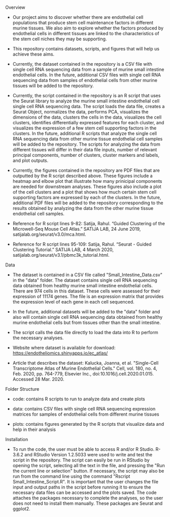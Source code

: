 Overview 
 - Our project aims to discover whether there are endothelial cell populations that produce stem cell maintenance factors in different murine tissues. We also aim to explore whether the factors produced by endothelial cells in different tissues are linked to the characteristics of the stem cell niches they may be supporting.  

- This repository contains datasets, scripts, and figures that will help us achieve these aims. 

- Currently, the dataset contained in the repository is a CSV file with single cell RNA sequencing data from a sample of murine small intestine endothelial cells. In the future, additional CSV files with single cell RNA sequencing data from samples of endothelial cells from other murine tissues will be added to the repository.

- Currently, the script contained in the repository is an R script that uses the Seurat library to analyze the murine small intestine endothelial cell single cell RNA sequencing data. The script loads the data file, creates a Seurat Object, normalizes the data, performs PCA, visualizes the dimensions of the data, clusters the cells in the data, visualizes the cell clusters, identifies differentially expressed features for each cluster, and visualizes the expression of a few stem cell supporting factors in the clusters. In the future, additional R scripts that analyze the single cell RNA sequencing data from other murine tissue endothelial cell samples will be added to the repository. The scripts for analyzing the data from different tissues will differ in their data file inputs, number of relevant principal components, number of clusters, cluster markers and labels, and plot outputs. 

- Currently, the figures contained in the repository are PDF files that are outputted by the R script described above. These figures include a heatmap and elbow plot that illustrate how many prinicipal components are needed for downstream analyses. These figures also include a plot of the cell clusters and a plot that shows how much certain stem cell supporting factors are expressed by each of the clusters. In the future, additional PDF files will be added to the repository corresponding to the results obtained by analyzing the data from the other murine tissue endothelial cell samples. 


- Reference for R script lines 9-82: Satija, Rahul. “Guided Clustering of the Microwell-Seq Mouse Cell Atlas.” SATIJA LAB, 24 June 2019, satijalab.org/seurat/v3.0/mca.html.

- Reference for R script lines 95-109: Satija, Rahul. “Seurat - Guided Clustering Tutorial.” SATIJA LAB, 4 March 2020, satijalab.org/seurat/v3.1/pbmc3k_tutorial.html.



Data 
- The dataset is contained in a CSV file called "Small_Intestine_Data.csv" in the "data" folder. The dataset contains single cell RNA sequencing data obtained from healthy murine small intestine endothelial cells. There are 974 cells in this dataset. These cells were assessed for their expression of 11174 genes. The file is an expression matrix that provides the expression level of each gene in each cell sequenced. 

- In the future, additional datasets will be added to the "data" folder and also will contain single cell RNA sequencing data obtained from healthy murine endothelial cells but from tissues other than the small intestine. 

- The script calls the data file directly to load the data into R to perform the necessary analyses. 


- Website where dataset is available for download: https://endotheliomics.shinyapps.io/ec_atlas/

- Article that describes the dataset: Kalucka, Joanna, et al. "Single-Cell Transcriptome Atlas of Murine Endothelial Cells." Cell, vol. 180, no. 4, Feb. 2020, pp. 764-779, Elsevier Inc., doi:10.1016/j.cell.2020.01.015. Accessed 28 Mar. 2020. 



Folder Structure 
- code: contains R scripts to run to analyze data and create plots

- data: contains CSV files with single cell RNA sequencing expression matrices for samples of endothelial cells from different murine tissues

- plots: contains figures generated by the R scripts that visualize data and help in their analysis 



Installation 
- To run the code, the user must be able to access R and/or R Studio. R-3.6.2 and RStudio Version 1.2.5033 were used to write and test the script in the repository. The script can easily be run in RStudio by opening the script, selecting all the text in the file, and pressing the "Run the current line or selection" button. If necessary, the script may also be run from the command line using the command "Rscript Small_Intestine_Script.R". It is important that the user changes the file input and output paths in the script before running it to ensure the necessary data files can be accessed and the plots saved. The code attaches the packages necessary to complete the analyses, so the user does not need to install them manually. These packages are Seurat and ggplot2. 

